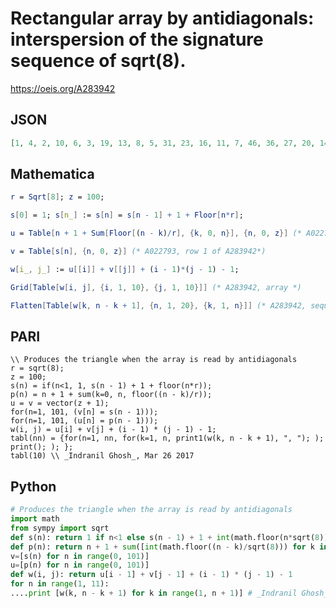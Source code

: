 # Rectangular array by antidiagonals: interspersion of the signature sequence of sqrt\(8\)\.
https://oeis.org/A283942
## JSON
```JSON
[1, 4, 2, 10, 6, 3, 19, 13, 8, 5, 31, 23, 16, 11, 7, 46, 36, 27, 20, 14, 9, 63, 52, 41, 32, 24, 17, 12, 83, 70, 58, 47, 37, 28, 21, 15, 106, 91, 77, 65, 53, 42, 33, 25, 18, 132, 115, 99, 85, 72, 59, 48, 38, 29, 22, 161, 142, 124, 108, 93, 79, 66, 54, 43, 34]
```
## Mathematica
```Mathematica
r = Sqrt[8]; z = 100;
```
```Mathematica
s[0] = 1; s[n_] := s[n] = s[n - 1] + 1 + Floor[n*r];
```
```Mathematica
u = Table[n + 1 + Sum[Floor[(n - k)/r], {k, 0, n}], {n, 0, z}] (* A022794 , col 1 of A283942 *)
```
```Mathematica
v = Table[s[n], {n, 0, z}] (* A022793, row 1 of A283942*)
```
```Mathematica
w[i_, j_] := u[[i]] + v[[j]] + (i - 1)*(j - 1) - 1;
```
```Mathematica
Grid[Table[w[i, j], {i, 1, 10}, {j, 1, 10}]] (* A283942, array *)
```
```Mathematica
Flatten[Table[w[k, n - k + 1], {n, 1, 20}, {k, 1, n}]] (* A283942, sequence *)
```
## PARI
```PARI
\\ Produces the triangle when the array is read by antidiagonals
r = sqrt(8);
z = 100;
s(n) = if(n<1, 1, s(n - 1) + 1 + floor(n*r));
p(n) = n + 1 + sum(k=0, n, floor((n - k)/r));
u = v = vector(z + 1);
for(n=1, 101, (v[n] = s(n - 1)));
for(n=1, 101, (u[n] = p(n - 1)));
w(i, j) = u[i] + v[j] + (i - 1) * (j - 1) - 1;
tabl(nn) = {for(n=1, nn, for(k=1, n, print1(w(k, n - k + 1), ", "); ); print(); ); };
tabl(10) \\ _Indranil Ghosh_, Mar 26 2017
```
## Python
```Python
# Produces the triangle when the array is read by antidiagonals
import math
from sympy import sqrt
def s(n): return 1 if n<1 else s(n - 1) + 1 + int(math.floor(n*sqrt(8)))
def p(n): return n + 1 + sum([int(math.floor((n - k)/sqrt(8))) for k in range(0, n+1)])
v=[s(n) for n in range(0, 101)]
u=[p(n) for n in range(0, 101)]
def w(i, j): return u[i - 1] + v[j - 1] + (i - 1) * (j - 1) - 1
for n in range(1, 11):
....print [w(k, n - k + 1) for k in range(1, n + 1)] # _Indranil Ghosh_, Mar 26 2017
```
